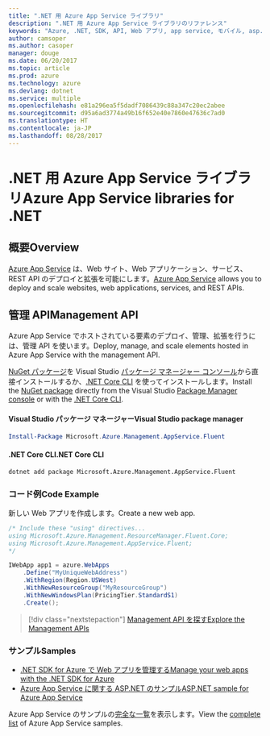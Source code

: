 ```yaml
---
title: ".NET 用 Azure App Service ライブラリ"
description: ".NET 用 Azure App Service ライブラリのリファレンス"
keywords: "Azure, .NET, SDK, API, Web アプリ, app service, モバイル, asp.net"
author: camsoper
ms.author: casoper
manager: douge
ms.date: 06/20/2017
ms.topic: article
ms.prod: azure
ms.technology: azure
ms.devlang: dotnet
ms.service: multiple
ms.openlocfilehash: e81a296ea5f5dadf7086439c88a347c20ec2abee
ms.sourcegitcommit: d95a6ad3774a49b16f652e40e7860e47636c7ad0
ms.translationtype: HT
ms.contentlocale: ja-JP
ms.lasthandoff: 08/28/2017
---
```

# <a name="azure-app-service-libraries-for-net"></a><span data-ttu-id="479a4-104">.NET 用 Azure App Service ライブラリ</span><span class="sxs-lookup"><span data-stu-id="479a4-104">Azure App Service libraries for .NET</span></span>

## <a name="overview"></a><span data-ttu-id="479a4-105">概要</span><span class="sxs-lookup"><span data-stu-id="479a4-105">Overview</span></span>

<span data-ttu-id="479a4-106">[Azure App Service](/azure/app-service/app-service-value-prop-what-is) は、Web サイト、Web アプリケーション、サービス、REST API のデプロイと拡張を可能にします。</span><span class="sxs-lookup"><span data-stu-id="479a4-106">[Azure App Service](/azure/app-service/app-service-value-prop-what-is) allows you to deploy and scale websites, web applications, services, and REST APIs.</span></span>

## <a name="management-api"></a><span data-ttu-id="479a4-107">管理 API</span><span class="sxs-lookup"><span data-stu-id="479a4-107">Management API</span></span>

<span data-ttu-id="479a4-108">Azure App Service でホストされている要素のデプロイ、管理、拡張を行うには、管理 API を使います。</span><span class="sxs-lookup"><span data-stu-id="479a4-108">Deploy, manage, and scale elements hosted in Azure App Service with the management API.</span></span>

<span data-ttu-id="479a4-109">[NuGet パッケージ](https://www.nuget.org/packages/Microsoft.Azure.Management.AppService.Fluent)を Visual Studio [パッケージ マネージャー コンソール][PackageManager]から直接インストールするか、[.NET Core CLI][DotNetCLI] を使ってインストールします。</span><span class="sxs-lookup"><span data-stu-id="479a4-109">Install the [NuGet package](https://www.nuget.org/packages/Microsoft.Azure.Management.AppService.Fluent) directly from the Visual Studio [Package Manager console][PackageManager] or with the [.NET Core CLI][DotNetCLI].</span></span>


#### <a name="visual-studio-package-manager"></a><span data-ttu-id="479a4-110">Visual Studio パッケージ マネージャー</span><span class="sxs-lookup"><span data-stu-id="479a4-110">Visual Studio package manager</span></span>

```powershell
Install-Package Microsoft.Azure.Management.AppService.Fluent
```

#### <a name="net-core-cli"></a><span data-ttu-id="479a4-111">.NET Core CLI</span><span class="sxs-lookup"><span data-stu-id="479a4-111">.NET Core CLI</span></span>

```bash
dotnet add package Microsoft.Azure.Management.AppService.Fluent
```

### <a name="code-example"></a><span data-ttu-id="479a4-112">コード例</span><span class="sxs-lookup"><span data-stu-id="479a4-112">Code Example</span></span>

<span data-ttu-id="479a4-113">新しい Web アプリを作成します。</span><span class="sxs-lookup"><span data-stu-id="479a4-113">Create a new web app.</span></span>

```csharp
/* Include these "using" directives...
using Microsoft.Azure.Management.ResourceManager.Fluent.Core;
using Microsoft.Azure.Management.AppService.Fluent;
*/

IWebApp app1 = azure.WebApps
    .Define("MyUniqueWebAddress")
    .WithRegion(Region.USWest)
    .WithNewResourceGroup("MyResourceGroup")
    .WithNewWindowsPlan(PricingTier.StandardS1)
    .Create();
```

> [!div class="nextstepaction"]
> [<span data-ttu-id="479a4-114">Management API を探す</span><span class="sxs-lookup"><span data-stu-id="479a4-114">Explore the Management APIs</span></span>](/dotnet/api/overview/azure/appservice/management)

### <a name="samples"></a><span data-ttu-id="479a4-115">サンプル</span><span class="sxs-lookup"><span data-stu-id="479a4-115">Samples</span></span>

* [<span data-ttu-id="479a4-116">.NET SDK for Azure で Web アプリを管理する</span><span class="sxs-lookup"><span data-stu-id="479a4-116">Manage your web apps with the .NET SDK for Azure</span></span>](https://azure.microsoft.com/en-us/resources/samples/app-service-web-dotnet-manage/)
* [<span data-ttu-id="479a4-117">Azure App Service に関する ASP.NET のサンプル</span><span class="sxs-lookup"><span data-stu-id="479a4-117">ASP.NET sample for Azure App Service</span></span>](https://azure.microsoft.com/en-us/resources/samples/app-service-web-dotnet-get-started/)

<span data-ttu-id="479a4-118">Azure App Service のサンプルの[完全な一覧](https://azure.microsoft.com/en-us/resources/samples/?platform=dotnet&term=app%20service)を表示します。</span><span class="sxs-lookup"><span data-stu-id="479a4-118">View the [complete list](https://azure.microsoft.com/en-us/resources/samples/?platform=dotnet&term=app%20service) of Azure App Service samples.</span></span>

[PackageManager]: https://docs.microsoft.com/nuget/tools/package-manager-console
[DotNetCLI]: https://docs.microsoft.com/en-us/dotnet/core/tools/dotnet-add-package